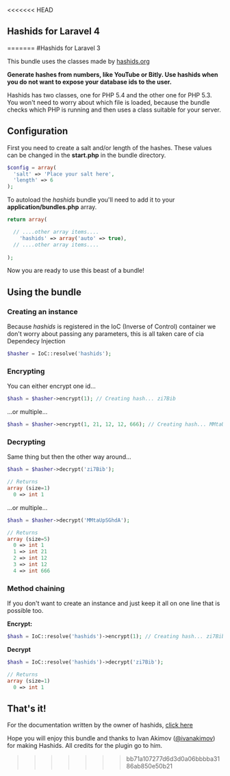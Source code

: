 <<<<<<< HEAD
## Hashids for Laravel 4
=======
#Hashids for Laravel 3

This bundle uses the classes made by [hashids.org](http://www.hashids.org/ "http://www.hashids.org/")

<b>Generate hashes from numbers, like YouTube or Bitly.
Use hashids when you do not want to expose your database ids to the user.</b>

Hashids has two classes, one for PHP 5.4 and the other one for PHP 5.3.
You won't need to worry about which file is loaded, because the bundle checks
which PHP is running and then uses a class suitable for your server.

## Configuration

First you need to create a salt and/or length of the hashes.
These values can be changed in the <b>start.php</b> in the bundle directory.

```php
$config = array(
  'salt' => 'Place your salt here',
  'length' => 6
);
```

To autoload the <i>hashids</i> bundle you'll need to add it to your <b>application/bundles.php</b> array.

```php
return array(

  // ....other array items....
	'hashids' => array('auto' => true),
  // ....other array items....
  
);
```

Now you are ready to use this beast of a bundle!

## Using the bundle

### Creating an instance
Because <i>hashids</i> is registered in the IoC (Inverse of Control) container
we don't worry about passing any parameters, this is all taken care of cia Dependecy Injection
```php
$hasher = IoC::resolve('hashids');
```

### Encrypting
You can either encrypt one id...
```php
$hash = $hasher->encrypt(1); // Creating hash... zi7Bib
```
...or multiple...
```php
$hash = $hasher->encrypt(1, 21, 12, 12, 666); // Creating hash... MMtaUpSGhdA
```

### Decrypting
Same thing but then the other way around...
```php
$hash = $hasher->decrypt('zi7Bib');

// Returns
array (size=1)
  0 => int 1
```
...or multiple...
```php
$hash = $hasher->decrypt('MMtaUpSGhdA');

// Returns
array (size=5)
  0 => int 1
  1 => int 21
  2 => int 12
  3 => int 12
  4 => int 666
```

### Method chaining
If you don't want to create an instance and just keep it all on one line that is possible too.

<b>Encrypt:</b>
```php
$hash = IoC::resolve('hashids')->encrypt(1); // Creating hash... zi7Bib
```
<b>Decrypt</b>
```php
$hash = IoC::resolve('hashids')->decrypt('zi7Bib');

// Returns
array (size=1)
  0 => int 1
```

## That's it!
For the documentation written by the owner of hashids, [click here](https://github.com/ivanakimov/hashids.php "https://github.com/ivanakimov/hashids.php")

Hope you will enjoy this bundle
and thanks to Ivan Akimov ([@ivanakimov](http://twitter.com/ivanakimov "@ivanakimov")) for making Hashids.
All credits for the plugin go to him.
>>>>>>> bb71a107277d6d3d0a06bbbba3186ab850e50b21
